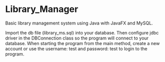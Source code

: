 # Library_Manager
Basic library management system using Java with JavaFX and MySQL.

Import the db file (library_ms.sql) into your database.
Then configure jdbc driver in the DBConnection class so the program will connect to your database.
When starting the program from the main method, create a new account or use the username: test and password: test to login to the program. 
